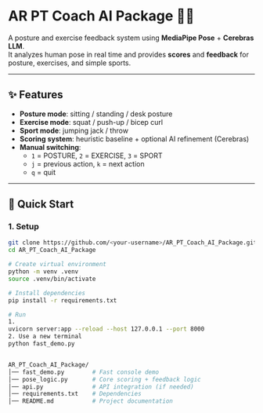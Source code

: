 # AR PT Coach AI Package 🏋️‍♂️

A posture and exercise feedback system using **MediaPipe Pose** + **Cerebras LLM**.  
It analyzes human pose in real time and provides **scores** and **feedback** for posture, exercises, and simple sports.

---

## ✨ Features
- **Posture mode**: sitting / standing / desk posture  
- **Exercise mode**: squat / push-up / bicep curl  
- **Sport mode**: jumping jack / throw  
- **Scoring system**: heuristic baseline + optional AI refinement (Cerebras)  
- **Manual switching**:  
  - `1` = POSTURE, `2` = EXERCISE, `3` = SPORT  
  - `j` = previous action, `k` = next action  
  - `q` = quit

---

## 🚀 Quick Start

### 1. Setup
```bash
git clone https://github.com/<your-username>/AR_PT_Coach_AI_Package.git
cd AR_PT_Coach_AI_Package

# Create virtual environment
python -m venv .venv
source .venv/bin/activate

# Install dependencies
pip install -r requirements.txt

# Run
1.
uvicorn server:app --reload --host 127.0.0.1 --port 8000
2. Use a new terminal
python fast_demo.py


AR_PT_Coach_AI_Package/
│── fast_demo.py        # Fast console demo
│── pose_logic.py       # Core scoring + feedback logic
│── api.py              # API integration (if needed)
│── requirements.txt    # Dependencies
│── README.md           # Project documentation
